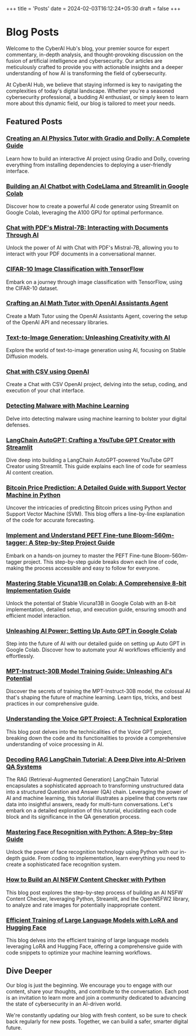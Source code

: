 +++
title = 'Posts'
date = 2024-02-03T16:12:24+05:30
draft = false
+++

# Blog Posts

Welcome to the CyberAI Hub's blog, your premier source for expert commentary, in-depth analysis, and thought-provoking discussion on the fusion of artificial intelligence and cybersecurity. Our articles are meticulously crafted to provide you with actionable insights and a deeper understanding of how AI is transforming the field of cybersecurity.

At CyberAI Hub, we believe that staying informed is key to navigating the complexities of today's digital landscape. Whether you're a seasoned cybersecurity professional, a budding AI enthusiast, or simply keen to learn more about this dynamic field, our blog is tailored to meet your needs.

## Featured Posts

### [Creating an AI Physics Tutor with Gradio and Dolly: A Complete Guide](/Akhil-Personal-Blog/posts/creating_an_ai_physics_tutor_with_gradio_and_dolly)  
  Learn how to build an interactive AI project using Gradio and Dolly, covering everything from installing dependencies to deploying a user-friendly interface.

### [Building an AI Chatbot with CodeLlama and Streamlit in Google Colab](/Akhil-Personal-Blog/posts/building_an_ai_chatbot_with_codellama_and_streamlit_in_google_colab)  
  Discover how to create a powerful AI code generator using Streamlit on Google Colab, leveraging the A100 GPU for optimal performance.

### [Chat with PDF's Mistral-7B: Interacting with Documents Through AI](/Akhil-Personal-Blog/posts/chat_with_pdf_mistral_7b)  
  Unlock the power of AI with Chat with PDF's Mistral-7B, allowing you to interact with your PDF documents in a conversational manner.

### [CIFAR-10 Image Classification with TensorFlow](/Akhil-Personal-Blog/posts/cifar_10_image_classification_with_tensorflow)  
  Embark on a journey through image classification with TensorFlow, using the CIFAR-10 dataset.

### [Crafting an AI Math Tutor with OpenAI Assistants Agent](/Akhil-Personal-Blog/posts/crafting_an_ai_math_tutor_with_openai_assistants_agent)  
  Create a Math Tutor using the OpenAI Assistants Agent, covering the setup of the OpenAI API and necessary libraries.

### [Text-to-Image Generation: Unleashing Creativity with AI](/Akhil-Personal-Blog/posts/text_to_image_generation_unleashing_creativity_with_ai)  
  Explore the world of text-to-image generation using AI, focusing on Stable Diffusion models.

### [Chat with CSV using OpenAI](/Akhil-Personal-Blog/posts/chat_with_csv_using_openai)  
  Create a Chat with CSV OpenAI project, delving into the setup, coding, and execution of your chat interface.

### [Detecting Malware with Machine Learning](/Akhil-Personal-Blog/posts/detecting_malware_with_machine_learning)  
  Delve into detecting malware using machine learning to bolster your digital defenses.

### [LangChain AutoGPT: Crafting a YouTube GPT Creator with Streamlit](/Akhil-Personal-Blog/posts/langchain_autogpt_youtube_creator)  
  Dive deep into building a LangChain AutoGPT-powered YouTube GPT Creator using Streamlit. This guide explains each line of code for seamless AI content creation.

### [ Bitcoin Price Prediction: A Detailed Guide with Support Vector Machine in Python](/Akhil-Personal-Blog/posts/bitcoin_price_prediction_svm_python_guide)  
  Uncover the intricacies of predicting Bitcoin prices using Python and Support Vector Machine (SVM). This blog offers a line-by-line explanation of the code for accurate forecasting.
  
### [ Implement and Understand PEFT Fine-tune Bloom-560m-tagger: A Step-by-Step Project Guide ](/Akhil-Personal-Blog/posts/step_by_step_peft_fine_tune_bloom_560m_tagger_guide)
  Embark on a hands-on journey to master the PEFT Fine-tune Bloom-560m-tagger project. This step-by-step guide breaks down each line of code, making the process accessible and easy to follow for everyone.

### [ Mastering Stable Vicuna13B on Colab: A Comprehensive 8-bit Implementation Guide ](/Akhil-Personal-Blog/posts/master_stable_vicuna13b_colab_8bit)
  Unlock the potential of Stable Vicuna13B in Google Colab with an 8-bit implementation, detailed setup, and execution guide, ensuring smooth and efficient model interaction.

### [ Unleashing AI Power: Setting Up Auto GPT in Google Colab ](/Akhil-Personal-Blog/posts/setting_up_auto_gpt_in_google_colab)
  Step into the future of AI with our detailed guide on setting up Auto GPT in Google Colab. Discover how to automate your AI workflows efficiently and effortlessly.

### [ MPT-Instruct-30B Model Training Guide: Unleashing AI's Potential ](/Akhil-Personal-Blog/posts/mpt_instruct_30b_model_training)
  Discover the secrets of training the MPT-Instruct-30B model, the colossal AI that's shaping the future of machine learning. Learn tips, tricks, and best practices in our comprehensive guide.

### [ Understanding the Voice GPT Project: A Technical Exploration ](/Akhil-Personal-Blog/posts/voice_gpt_project_explained)
  This blog post delves into the technicalities of the Voice GPT project, breaking down the code and its functionalities to provide a comprehensive understanding of voice processing in AI.

### [ Decoding RAG LangChain Tutorial: A Deep Dive into AI-Driven QA Systems ](/Akhil-Personal-Blog/posts/rag_langchain_tutorial)
  The RAG (Retrieval-Augmented Generation) LangChain Tutorial encapsulates a sophisticated approach to transforming unstructured data into a structured Question and Answer (QA) chain. Leveraging the power of AI and machine learning, this tutorial illustrates a pipeline that converts raw data into insightful answers, ready for multi-turn conversations. Let's embark on a detailed exploration of this tutorial, elucidating each code block and its significance in the QA generation process.

### [ Mastering Face Recognition with Python: A Step-by-Step Guide ](/Akhil-Personal-Blog/posts/mastering_face_recognition_python)
  Unlock the power of face recognition technology using Python with our in-depth guide. From coding to implementation, learn everything you need to create a sophisticated face recognition system.

### [ How to Build an AI NSFW Content Checker with Python ](/Akhil-Personal-Blog/posts/ai_nsfw_content_checker_python)
  This blog post explores the step-by-step process of building an AI NSFW Content Checker, leveraging Python, Streamlit, and the OpenNSFW2 library, to analyze and rate images for potentially inappropriate content.

### [ Efficient Training of Large Language Models with LoRA and Hugging Face ](/Akhil-Personal-Blog/posts/efficient_training_lora_hugging_face)
  This blog delves into the efficient training of large language models leveraging LoRA and Hugging Face, offering a comprehensive guide with code snippets to optimize your machine learning workflows.

## Dive Deeper

Our blog is just the beginning. We encourage you to engage with our content, share your thoughts, and contribute to the conversation. Each post is an invitation to learn more and join a community dedicated to advancing the state of cybersecurity in an AI-driven world.

We're constantly updating our blog with fresh content, so be sure to check back regularly for new posts. Together, we can build a safer, smarter digital future.
